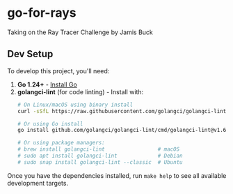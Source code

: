 # go-for-rays
Taking on the Ray Tracer Challenge by Jamis Buck

## Dev Setup

To develop this project, you'll need:

1. **Go 1.24+** - [Install Go](https://golang.org/doc/install)
2. **golangci-lint** (for code linting) - Install with:
   ```bash
   # On Linux/macOS using binary install
   curl -sSfL https://raw.githubusercontent.com/golangci/golangci-lint/master/install.sh | sh -s -- -b $(go env GOPATH)/bin v1.61.0

   # Or using Go install
   go install github.com/golangci/golangci-lint/cmd/golangci-lint@v1.61.0

   # Or using package managers:
   # brew install golangci-lint                 # macOS
   # sudo apt install golangci-lint             # Debian
   # sudo snap install golangci-lint --classic  # Ubuntu
   ```

Once you have the dependencies installed, run `make help` to see all available development targets.
